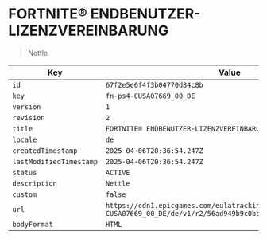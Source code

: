 # FORTNITE® ENDBENUTZER-LIZENZVEREINBARUNG

> Nettle

| Key | Value |
| --- | ----- |
| `id` | `67f2e5e6f4f3b04770d84c8b` |
| `key` | `fn-ps4-CUSA07669_00_DE` |
| `version` | `1` |
| `revision` | `2` |
| `title` | `FORTNITE® ENDBENUTZER-LIZENZVEREINBARUNG` |
| `locale` | `de` |
| `createdTimestamp` | `2025-04-06T20:36:54.247Z` |
| `lastModifiedTimestamp` | `2025-04-06T20:36:54.247Z` |
| `status` | `ACTIVE` |
| `description` | `Nettle` |
| `custom` | `false` |
| `url` | `https://cdn1.epicgames.com/eulatracking-download/fn-ps4-CUSA07669_00_DE/de/v1/r2/56ad949b9c0bbc6977923b379aa3a57e.pdf` |
| `bodyFormat` | `HTML` |
